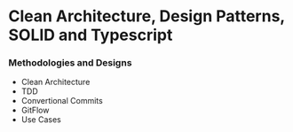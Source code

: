 # Clean Architecture, Design Patterns, SOLID and Typescript

### Methodologies and Designs
* Clean Architecture
* TDD
* Convertional Commits
* GitFlow
* Use Cases